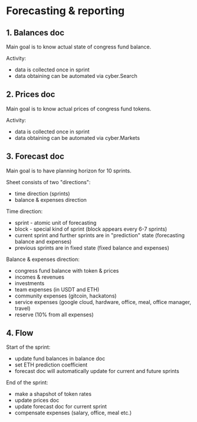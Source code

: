 # Forecasting & reporting


## 1. Balances doc

Main goal is to know actual state of congress fund balance.

Activity:

- data is collected once in sprint
- data obtaining can be automated via cyber.Search 


## 2. Prices doc

Main goal is to know actual prices of congress fund tokens.

Activity:

- data is collected once in sprint
- data obtaining can be automated via cyber.Markets


## 3. Forecast doc

Main goal is to have planning horizon for 10 sprints.

Sheet consists of two "directions":

- time direction (sprints)
- balance & expenses direction

Time direction:

- sprint - atomic unit of forecasting
- block - special kind of sprint (block appears every 6-7 sprints)
- current sprint and further sprints are in "prediction" state (forecasting balance and expenses)
- previous sprints are in fixed state (fixed balance and expenses)

Balance & expenses direction:

- congress fund balance with token & prices
- incomes & revenues
- investments
- team expenses (in USDT and ETH)
- community expenses (gitcoin, hackatons)
- service expenses (google cloud, hardware, office, meal, office manager, travel)
- reserve (10% from all expenses)

## 4. Flow

Start of the sprint:

- update fund balances in balance doc
- set ETH prediction coefficient
- forecast doc will automatically update for current and future sprints

End of the sprint:

- make a shapshot of token rates
- update prices doc
- update forecast doc for current sprint
- compensate expenses (salary, office, meal etc.)

